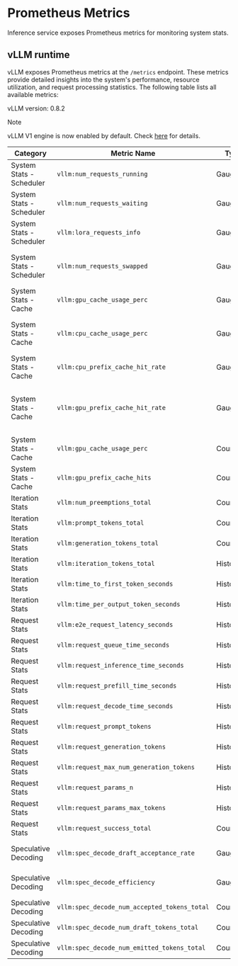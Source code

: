 # Prometheus Metrics

Inference service exposes Prometheus metrics for monitoring system stats.

## vLLM runtime

vLLM exposes Prometheus metrics at the `/metrics` endpoint. These metrics provide detailed insights into the system's performance, resource utilization, and request processing statistics. The following table lists all available metrics:

vLLM version: 0.8.2

> [!NOTE]
> vLLM V1 engine is now enabled by default. Check [here](https://docs.vllm.ai/en/latest/getting_started/v1_user_guide.html) for details.

| Category | Metric Name | Type | Description |
|----------|-------------|------|-------------|
| System Stats - Scheduler | `vllm:num_requests_running` | Gauge | Number of requests currently running on GPU |
| System Stats - Scheduler | `vllm:num_requests_waiting` | Gauge | Number of requests waiting to be processed |
| System Stats - Scheduler | `vllm:lora_requests_info`   | Gauge | Running stats on lora requests |
| System Stats - Scheduler | `vllm:num_requests_swapped` | Gauge | Number of requests swapped to CPU (DEPRECATED: KV cache offloading is not used in V1) |
| System Stats - Cache | `vllm:gpu_cache_usage_perc` | Gauge | GPU KV-cache usage. 1 means 100 percent usage |
| System Stats - Cache | `vllm:cpu_cache_usage_perc` | Gauge | CPU KV-cache usage. 1 means 100 percent usage (DEPRECATED: KV cache offloading is not used in V1) |
| System Stats - Cache | `vllm:cpu_prefix_cache_hit_rate` | Gauge | CPU prefix cache block hit rate (DEPRECATED: KV cache offloading is not used in V1) |
| System Stats - Cache | `vllm:gpu_prefix_cache_hit_rate` | Gauge | GPU prefix cache block hit rat (DEPRECATED: use `vllm:gpu_prefix_cache_queries` and `vllm:gpu_prefix_cache_hits in V1`) |
| System Stats - Cache | `vllm:gpu_cache_usage_perc` | Counter | GPU prefix cache queries, in terms of number of queried blocks (V1 only) |
| System Stats - Cache | `vllm:gpu_prefix_cache_hits` | Counter | GPU prefix cache hits, in terms of number of cached blocks (V1 only) |
| Iteration Stats | `vllm:num_preemptions_total` | Counter | Cumulative number of preemption from the engine |
| Iteration Stats | `vllm:prompt_tokens_total` | Counter | Number of prefill tokens processed |
| Iteration Stats | `vllm:generation_tokens_total` | Counter | Number of generation tokens processed |
| Iteration Stats | `vllm:iteration_tokens_total`  | Histogram | Number of tokens per engine_step |
| Iteration Stats | `vllm:time_to_first_token_seconds` | Histogram | Time to first token in seconds |
| Iteration Stats | `vllm:time_per_output_token_seconds` | Histogram | Time per output token in seconds |
| Request Stats | `vllm:e2e_request_latency_seconds` | Histogram | End to end request latency in seconds |
| Request Stats | `vllm:request_queue_time_seconds` | Histogram | Time spent in WAITING phase for request |
| Request Stats | `vllm:request_inference_time_seconds` | Histogram | Time spent in RUNNING phase for request |
| Request Stats | `vllm:request_prefill_time_seconds` | Histogram | Time spent in PREFILL phase for request |
| Request Stats | `vllm:request_decode_time_seconds` | Histogram | Time spent in DECODE phase for request |
| Request Stats | `vllm:request_prompt_tokens` | Histogram | Number of prefill tokens processed per request |
| Request Stats | `vllm:request_generation_tokens` | Histogram | Number of generation tokens processed per request |
| Request Stats | `vllm:request_max_num_generation_tokens` | Histogram | Maximum number of requested generation tokens |
| Request Stats | `vllm:request_params_n` | Histogram | The 'n' request parameter |
| Request Stats | `vllm:request_params_max_tokens` | Histogram | The 'max_tokens' request parameter |
| Request Stats | `vllm:request_success_total` | Counter | Count of successfully processed requests |
| Speculative Decoding | `vllm:spec_decode_draft_acceptance_rate` | Gauge | Speculative token acceptance rate (DEPRECATED: Unused in V1) |
| Speculative Decoding | `vllm:spec_decode_efficiency` | Gauge | Speculative decoding system efficiency (DEPRECATED: Unused in V1) |
| Speculative Decoding | `vllm:spec_decode_num_accepted_tokens_total` | Counter | Number of accepted tokens |
| Speculative Decoding | `vllm:spec_decode_num_draft_tokens_total` | Counter | Number of draft tokens |
| Speculative Decoding | `vllm:spec_decode_num_emitted_tokens_total` | Counter | Number of emitted tokens (DEPRECATED: Unused in V1) |
